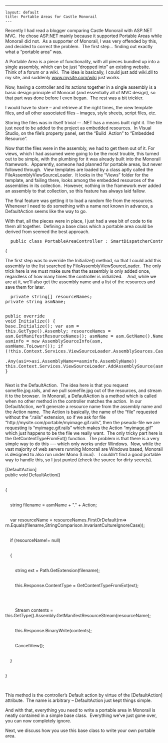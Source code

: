   ---
    layout: default
    title: Portable Areas for Castle Monorail
    ---

  
<p>Recently I had read a blogger comparing Castle Monorail with ASP.NET MVC.  He chose ASP.NET mainly because it supported Portable Areas while Monorail did not.  As a supporter of Monorail, I was very offended by this, and decided to correct the problem.  The first step… finding out exactly what a “portable area” was.</p>
<p>A Portable Area is a piece of functionality, with all pieces bundled up into a single assembly, which can be just “dropped into” an existing website.  Think of a forum or a wiki.  The idea is basically, I could just add wiki.dll to my site, and suddenly <a href="http://www.mysite.com/wiki">www.mysite.com/wiki</a> just works.</p>
<p>Now, having a controller and its actions together in a single assembly is a basic design principle of Monorail (and essentially all of MVC design), so that part was done before I even began.  The rest was a bit trickier.</p>
<p>I would have to store – and retrieve at the right times, the view template files, and all other associated files – images, style sheets, script files, etc.</p>
<p>Storing the files was in itself trivial -- .NET has a means built right it. The file just need to be added to the project as embedded resources.  In Visual Studio, on the file’s property panel, set the “Build  Action” to “Embedded Resource”.</p>
<p>Now that the files were in the assembly, we had to get them out of it. For views, which I had assumed were going to be the most trouble, this turned out to be simple, with the plumbing for it was already built into the Monorail framework.  Apparently, someone had planned for portable areas, but never followed through.  View templates are loaded by a class aptly called the FileAssemblyViewSourceLoader.  It looks in the “Views” folder for the template, and failing there, looks among the embedded resources of the assemblies in its collection.  However, nothing in the framework ever added an assembly to that collection, so this feature has always laid fallow.</p>
<p>The final feature was getting it to load a random file from the resources.  Whenever I need to do something with a name not known in advance, a DefaultAction seems like the way to go.</p>
<p>With that, all the pieces were in place, I just had a wee bit of code to tie them all together.  Defining a base class which a portable area could be derived from seemed the best approach.</p>
<pre class="csharpcode">
  <span class="kwrd">public</span> <span class="kwrd">class</span> PortableAreaController : SmartDispatcherController</pre>
<p>{</p>
<p>The first step was to override the Initialize() method, so that I could add this assembly to the list searched by FileAssemblyViewSourceLoader.  The only trick here is we must make sure that the assembly is only added once, regardless of how many times the controller is initialized.    And, while we are at it, we’ll also get the assembly name and a list of the resources and save them for later.</p>
<pre class="csharpcode">
  <span class="kwrd">private</span> <span class="kwrd">string</span>[] resourceNames;
<span class="kwrd">private</span> <span class="kwrd">string</span> asmName;

<span class="kwrd">public</span> <span class="kwrd">override</span> <span class="kwrd">void</span> Initialize()
{
    <span class="kwrd">base</span>.Initialize();
    var asm = <span class="kwrd">this</span>.GetType().Assembly;
    resourceNames = asm.GetManifestResourceNames();
    asmName = asm.GetName().Name;
    var asminfo = <span class="kwrd">new</span> AssemblySourceInfo(asm, asmName.ToLower());
    <span class="kwrd">if</span> (!<span class="kwrd">this</span>.Context.Services.ViewSourceLoader.AssemblySources.Cast&lt;AssemblySourceInfo&gt;()<br />                            .Any(asi=&gt;asi.AssemblyName==asminfo.AssemblyName))
        <span class="kwrd">this</span>.Context.Services.ViewSourceLoader.AddAssemblySource(asminfo);
}</pre>
<p>Next is the DefaultAction.  The idea here is that you request somefile.jpg.rails, and we pull somefile.jpg out of the resources, and stream it to the browser.  In Monorail, a DefaultAction is a method which is called when no other method in the controller matches the action.  In our DefaultAction, we’ll generate a resource name from the assembly name and the Action name.  The Action is basically, the name of the “file” requested without the “.rails” extension, so if we ask for file “http://mysite.com/portable/myimage.gif.rails”, then the pseudo-file we are requesting is “myimage.gif.rails” which makes the Action “myimage.gif” which just happens to be the file we really want.  The only tricky part here is the GetContentTypeFromExt() function.  The problem is that there is a very simple way to do this --- which only works under Windows.  Now, while the vast majority of web servers running Monorail are Windows based, Monorail is designed to also run under Mono (Linux).   I couldn’t find a good portable way to handle this, so I just punted (check the source for dirty secrets).</p>
<p>[DefaultAction] 
  <br /><span class="kwrd">public</span> <span class="kwrd">void</span> DefaultAction() 

  <br />{ 

  <br />    <span class="kwrd">string</span> filename = asmName + <span class="str">"."</span> + Action; 

  <br />    var resourceName = resourceNames.FirstOrDefault(rn=&gt; rn.Equals(filename,StringComparison.InvariantCultureIgnoreCase)); 

  <br />    <span class="kwrd">if</span> (resourceName!= <span class="kwrd">null</span>) 

  <br />    { 

  <br />        <span class="kwrd">string</span> ext = Path.GetExtension(filename); 

  <br />        <span class="kwrd">this</span>.Response.ContentType = GetContentTypeFromExt(ext); 

  <br />

  <br />        Stream contents = <span class="kwrd">this</span>.GetType().Assembly.GetManifestResourceStream(resourceName); 

  <br />        <span class="kwrd">this</span>.Response.BinaryWrite(contents); 

  <br />        CancelView(); 

  <br />    } 

  <br />} 

  <br /></p>
<p>This method is the controller’s Default action by virtue of the [DefaultAction] attribute.  The name is arbitrary – DefaultAction just kept things simple.</p>
<p>And with that, everything you need to write a portable area in Monorail is neatly contained in a simple base class.  Everything we’ve just gone over, you can now completely ignore.   </p>
<p>Next, we discuss how you use this base class to write your own portable area.</p>